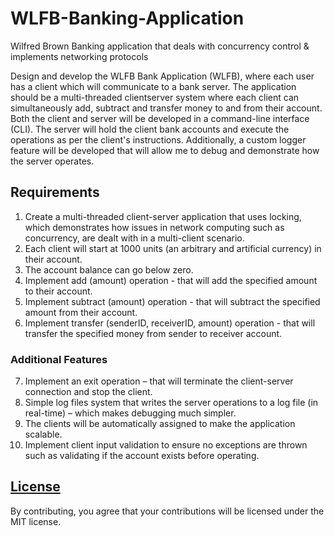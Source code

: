 # WLFB-Banking-Application

Wilfred Brown Banking application that deals with concurrency control &amp; implements networking protocols

Design and develop the WLFB Bank Application (WLFB), where each user has
a client which will communicate to a bank server. The application should be a multi-threaded clientserver system where each client can simultaneously add, subtract and transfer money to and from
their account. Both the client and server will be developed in a command-line interface (CLI). The
server will hold the client bank accounts and execute the operations as per the client's instructions.
Additionally, a custom logger feature will be developed that will allow me to debug and demonstrate
how the server operates.

## Requirements

1. Create a multi-threaded client-server application that uses locking, which demonstrates how
issues in network computing such as concurrency, are dealt with in a multi-client scenario.
2. Each client will start at 1000 units (an arbitrary and artificial currency) in their account.
3. The account balance can go below zero.
4. Implement add (amount) operation - that will add the specified amount to their account.
5. Implement subtract (amount) operation - that will subtract the specified amount from their
account.
6. Implement transfer (senderID, receiverID, amount) operation - that will transfer the
specified money from sender to receiver account.

### Additional Features

7. Implement an exit operation – that will terminate the client-server connection and stop the
client.
8. Simple log files system that writes the server operations to a log file (in real-time) – which
makes debugging much simpler.
9. The clients will be automatically assigned to make the application scalable.
10. Implement client input validation to ensure no exceptions are thrown such as validating if
the account exists before operating.

## [License](https://opensource.org/licenses/MIT)

By contributing, you agree that your contributions will be licensed under the MIT license.
